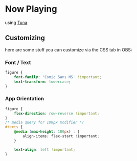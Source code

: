 # Now Playing

using [Tuna](https://obsproject.com/forum/resources/tuna.843/)

## Customizing

here are some stuff you can customize via the CSS tab in OBS:

### Font / Text

```css
figure {
	font-family: 'Comic Sans MS' !important;
	text-transform: lowercase;
}
```

### App Orientation

```css
figure {
	flex-direction: row-reverse !important;
}
/* media query for 100px modifier */
#texts {
	@media (max-height: 100px) : {
		align-items: flex-start !important;
	}

	text-align: left !important;
}
```
